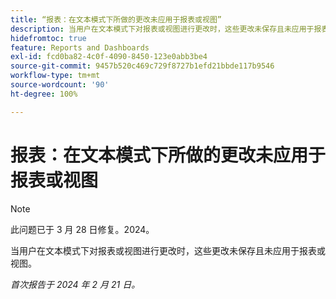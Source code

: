 ```yaml
---
title: “报表：在文本模式下所做的更改未应用于报表或视图”
description: 当用户在文本模式下对报表或视图进行更改时，这些更改未保存且未应用于报表或视图。
hidefromtoc: true
feature: Reports and Dashboards
exl-id: fcd0ba82-4c0f-4090-8450-123e0abb3be4
source-git-commit: 9457b520c469c729f8727b1efd21bbde117b9546
workflow-type: tm+mt
source-wordcount: '90'
ht-degree: 100%

---
```


# 报表：在文本模式下所做的更改未应用于报表或视图

>[!NOTE]
>
>此问题已于 3 月 28 日修复。2024。

当用户在文本模式下对报表或视图进行更改时，这些更改未保存且未应用于报表或视图。

_首次报告于 2024 年 2 月 21 日。_
